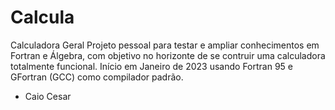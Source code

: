 # Calcula
Calculadora Geral
Projeto pessoal para testar e ampliar conhecimentos em Fortran e Álgebra, com objetivo no horizonte de se contruir uma calculadora totalmente funcional.
Início em Janeiro de 2023 usando Fortran 95 e GFortran (GCC) como compilador padrão.
- Caio Cesar
